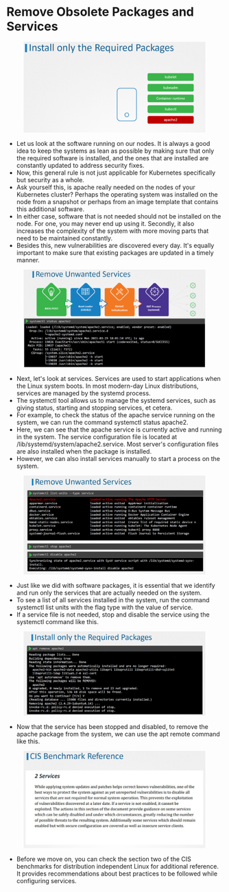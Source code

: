 # Remove Obsolete Packages and Services

<figure><img src="../.gitbook/assets/image (6) (1) (1) (1) (1) (1) (1).png" alt=""><figcaption></figcaption></figure>

* Let us look at the software running on our nodes. It is always a good idea to keep the systems as lean as possible by making sure that only the required software is installed, and the ones that are installed are constantly updated to address security fixes.
* Now, this general rule is not just applicable for Kubernetes specifically but security as a whole.
* Ask yourself this, is apache really needed on the nodes of your Kubernetes cluster? Perhaps the operating system was installed on the node from a snapshot or perhaps from an image template that contains this additional software.
* In either case, software that is not needed should not be installed on the node. For one, you may never end up using it. Secondly, it also increases the complexity of the system with more moving parts that need to be maintained constantly.
* Besides this, new vulnerabilities are discovered every day. It's equally important to make sure that existing packages are updated in a timely manner.

<figure><img src="../.gitbook/assets/image (1) (1) (1) (1) (1) (1) (1) (1) (1) (1).png" alt=""><figcaption></figcaption></figure>

* Next, let's look at services. Services are used to start applications when the Linux system boots. In most modern-day Linux distributions, services are managed by the systemd process.
* The systemctl tool allows us to manage the systemd services, such as giving status, starting and stopping services, et cetera.
* For example, to check the status of the apache service running on the system, we can run the command systemctl status apache2.
* Here, we can see that the apache service is currently active and running in the system. The service configuration file is located at /lib/systemd/system/apache2.service. Most server's configuration files are also installed when the package is installed.
* However, we can also install services manually to start a process on the system.

<figure><img src="../.gitbook/assets/image (2) (1) (1) (1) (1) (1) (1) (1).png" alt=""><figcaption></figcaption></figure>

* Just like we did with software packages, it is essential that we identify and run only the services that are actually needed on the system.
* To see a list of all services installed in the system, run the command systemctl list units with the flag type with the value of service.
* If a service file is not needed, stop and disable the service using the systemctl command like this.

<figure><img src="../.gitbook/assets/image (3) (1) (1) (1) (1) (1) (1) (1).png" alt=""><figcaption></figcaption></figure>

* Now that the service has been stopped and disabled, to remove the apache package from the system, we can use the apt remote command like this.

<figure><img src="../.gitbook/assets/image (4) (1) (1) (1) (1) (1) (1) (1).png" alt=""><figcaption></figcaption></figure>

* Before we move on, you can check the section two of the CIS benchmarks for distribution independent Linux for additional reference. It provides recommendations about best practices to be followed while configuring services.
